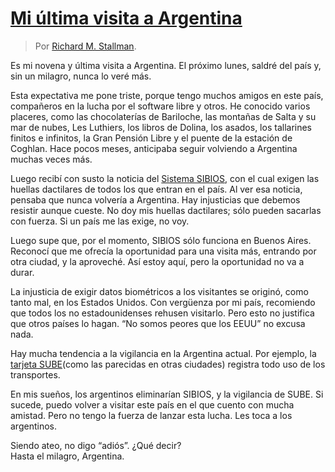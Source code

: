 # [Mi última visita a Argentina](http://www.vialibre.org.ar/2012/06/07/mi-ultima-visita-a-argentina/ "Mi última visita a Argentina")

> Por [Richard M. Stallman](http://stallman.org).

Es mi novena y última visita a Argentina. El próximo lunes, saldré del país y, sin un milagro, nunca lo veré más.

Esta expectativa me pone triste, porque tengo muchos amigos en este país, compañeros en la lucha por el software libre y otros. He 
conocido varios placeres, como las chocolaterías de Bariloche, las montañas de Salta y su mar de nubes, Les Luthiers, los libros de 
Dolina, los asados, los tallarines finitos e infinitos, la Gran Pensión Libre y el puente de la estación de Coghlan. Hace pocos meses, 
anticipaba seguir volviendo a Argentina muchas veces más.

Luego recibí con susto la noticia del [Sistema SIBIOS](SIBIOS.md), con el cual exigen las huellas dactilares de todos los que entran en 
el país. Al ver esa noticia, pensaba que nunca volvería a Argentina. Hay injusticias que debemos resistir aunque cueste. No doy mis 
huellas dactilares; sólo pueden sacarlas con fuerza. Si un país me las exige, no voy.

Luego supe que, por el momento, SIBIOS sólo funciona en Buenos Aires. Reconocí que me ofrecía la oportunidad para una visita más, 
entrando por otra ciudad, y la aproveché. Así estoy aquí, pero la oportunidad no va a durar.

La injusticia de exigir datos biométricos a los visitantes se originó, como tanto mal, en los Estados Unidos. Con vergüenza por mi 
país, recomiendo que todos los no estadounidenses rehusen visitarlo. Pero esto no justifica que otros países lo hagan. “No somos peores 
que los EEUU” no excusa nada.

Hay mucha tendencia a la vigilancia en la Argentina actual. Por ejemplo, la [tarjeta SUBE](SUBE.md)(como las parecidas en otras 
ciudades) registra todo uso de los transportes.

En mis sueños, los argentinos eliminarían SIBIOS, y la vigilancia de SUBE. Si sucede, puedo volver a visitar este país en el que cuento 
con mucha amistad. Pero no tengo la fuerza de lanzar esta lucha. Les toca a los argentinos.

Siendo ateo, no digo “adiós”. ¿Qué decir?  
Hasta el milagro, Argentina.
